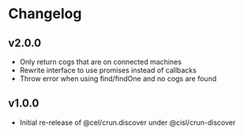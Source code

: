# Changelog

## v2.0.0
* Only return cogs that are on connected machines
* Rewrite interface to use promises instead of callbacks
* Throw error when using find/findOne and no cogs are found

## v1.0.0
* Initial re-release of @cel/crun.discover under @cisl/crun-discover
